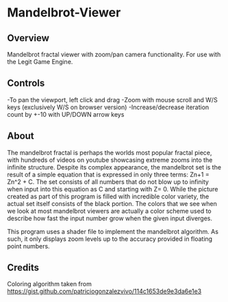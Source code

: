 # Mandelbrot-Viewer

## Overview
Mandelbrot fractal viewer with zoom/pan camera functionality.  For use with the Legit Game Engine.

## Controls
-To pan the viewport, left click and drag
-Zoom with mouse scroll and W/S keys (exclusively W/S on browser version)
-Increase/decrease iteration count by +-10 with UP/DOWN arrow keys

## About
The mandelbrot fractal is perhaps the worlds most popular fractal piece, with hundreds of videos on youtube showcasing extreme zooms into the infinite structure.  Despite its complex appearance, the mandelbrot set is the result of a simple equation that is expressed in only three terms: Zn+1 = Zn^2 + C.  The set consists of all numbers that do not blow up to infinity when input into this equation as C and starting with Z= 0. While the picture created as part of this program is filled with incredible color variety, the actual set itself consists of the black portion.  The colors that we see when we look at most mandelbrot viewers are actually a color scheme used to describe how fast the input number grow when the given input diverges.  

This program uses a shader file to implement the mandelbrot algorithm.  As such, it only displays zoom levels up to the accuracy provided in floating point numbers.  

## Credits
Coloring algorithm taken from https://gist.github.com/patriciogonzalezvivo/114c1653de9e3da6e1e3

